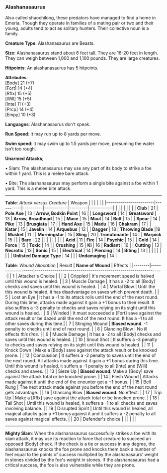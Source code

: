 ### Alashanasaurus
Also called shaochilong, these predators have managed to find a home in Emeria. Though they operate in families of a mating pair or two and their young, adults tend to act as solitary hunters. Their collective noun is a family.

**Creature Type**: Alashanasaurus are Beasts.

**Size**: Alashanasaurus stand about 6 feet tall. They are 16-20 feet in length. They can weigh between 1,000 and 1,100 pounds. They are large creatures.

**Hitpoints**: An alashanasaurus has 5 hitpoints.

**Attributes**:  
[Body] 21 (+7)  
[Fort] 14 (+4)  
[Rflx] 15 (+5)  
[Will] 15 (+5)  
[Inte] 11 (+3)  
[Prcp] 14 (+4)  
[Empy] 10 (+3)  

**Languages**: Alashanasaurus don't speak.

**Run Speed**: It may run up to 8 yards per move.

**Swim speed**: It may swim up to 1.5 yards per move, presuming the water isn’t too rough.

**Unarmed Attacks**;

 • Slam: The alashanasaurus may use any part of its body to strike a foe within 1 yard. This is a melee bare attack.

 • Bite: The alashanasaurus may perform a single bite against a foe within 1 yard. This is a melee bite attack.

-----

**Table**: *Attack versus Creature*
| Weapon                 |          |            |         |            |         |
|------------------------|-----------|----------|------------|---------|------------|
|                        |          |            |         |            |         |
| **Club**                   | 21     | **Pole Axe**       | 13     | **Arrow, Bodkin Point**    | 16    |
| **Longsword**              | 14     | **Greatsword**     | 13     | **Arrow, Broadhead**       | 15    |
| **Mace**                   | 15     | **Maul**           | 14     | **Bolt**                   | 15    |
| **Spear**                  | 14     | **Pike**           | 13     | **Brusgiata**              | 17    |
| **Hand Axe**               | 15     | **Madu**           | 16     | **Chakram**                | 17    |
| **Katar**                  | 15     | **Javelin**        | 14     | **Arquebus**               | 12    |
| **Dagger**                 | 18     | **Throwing Blade** |19      | **Musket**                 | 11    |
| **Morningstar**            | 15     | **Sling**          | 20     | **Tronutonante**           | 14    |
| **Warpick**                | 15     |                    |        |   **Bare**                 |  22   |
|                        |           |          |            |         |            |
| **Acid**                   | 11     | **Fire**             | 14     | **Psychic**       | 15     |
| **Cold**                   | 14     | **Force**            | 15     | **Toxic**         | 14     |
| **Crushing**               | 15     | **Ki**               | 16     | **Radiant**       | 16     |
| **Cutting**                | 13     | **Necrotic**         | 13     | **Sonic**         | 15     |
| **Electrical**             | 14     | **Piercing**         | 14     | **Biting**        | 13    |
|                        |           |          |            |         |            |
| **Unlisted Damage Type**   | 14     |                      |        | **Undamaging** | 14 |



**Table**: *Wound Allocation*
| Result | **Name of Wound** | Effects                                                        |
|--------|-------------------|----------------------------------------------------------------|
|   1    | Attacker's Choice |                                                                |
|   2    | Crippled          | It's movement speed is halved until this wound is healed.      |
|   3    | Muscle Damage     | It has a -2 to all [Body] checks and saves until this wound is healed. |
|   4    | Mortal Blow       | Until the this wound is healed, it has disadvantage on saves which prevent death. |
|   5    | Lost an Eye       | It has a -1 to its attack rolls until the end of the next round. During this time, attacks made against it gain a +1 bonus to their result. It also suffers a -3 penalty to checks and saves relying on its sight until this wound is healed. |
|   6    | Winded            | It must succeeded a [Fort] save against the attack result or be dazed until the end of the next round. It has a -1 to all other saves during this time.|
|   7    | Stinging Wound    | **Biased wound**. -1 penalty to checks until end of next round. |
|   8    | Glancing Blow     | No ill effects _this time_.                                     |
|   9    | Muscle Damage     | It has a -2 to all [Body] checks and saves until this wound is healed. |
|   10   | Snout Shot        | It suffers a -3 penalty to checks and saves relying on its sight until this wound is healed. |
|   11   | Knock Down        | Make a [Body] save against the attack result or be knocked prone. |
|   12   | Concussion        | It suffers a -2 penalty to saves until the end of the next round. All attacks made against it gain a +1 bonus during this time. Until this wound is healed, it suffers a -1 penalty to all [Inte] and [Will] checks and saves. |
|   13   | Sieze Up          | **Biased wound**. Make a [Body] save against the attack total or be knocked prone. |
|   14   | Flesh Wound       | Attacks made against it until the end of the enounter get a +1 bonus. |
|   15   | Bell Rung         | The next attack made against you before the end of the next round gets advantage.  |
|   16   | Glancing Blow     | **Biased wound**. No effect. |
|   17   | Trip Up           | Make a [Rflx] save against the attack total or be knocked prone.                                  |
|   18   | Tail Shot         | Until this wound is healed, it suffers a -1 to all checks and saves involving balance. |
|   19   | Disrupted Spirit  | Until this wound is healed, all magical attacks gain a +1 bonus against it and it suffers a -2 penalty to all saves against magical effects. |
|   20   | Defender's choice |                                   |
|        |                                                |                                   |

-----

**Mighty Slam**: When the alashanasaurus successfully strikes a foe with its slam attack, it may use its reaction to force that creature to succeed an opposed [Body] check. If the check is a tie or success in any degree, the alashanasaurus knocks the foe prone and knocks them back a number of feet equal to the points of success mulitplied by the alashanasaurs' weight in stones divided by the foe's weight in stones. If the alashanasaurus had a critical success, the foe is also vulnerable while they are prone.
